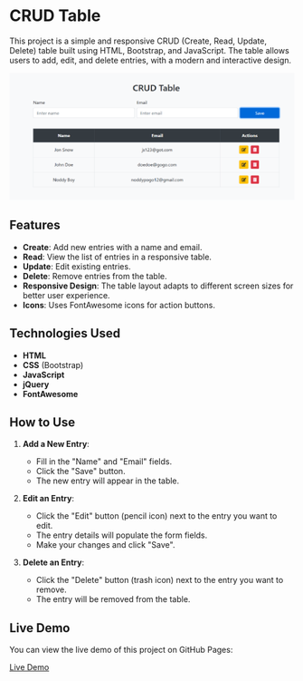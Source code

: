 # CRUD Table

This project is a simple and responsive CRUD (Create, Read, Update, Delete) table built using HTML, Bootstrap, and JavaScript. The table allows users to add, edit, and delete entries, with a modern and interactive design.

![CRUD Table Screenshot](Screenshot%20(303).png)

## Features

- **Create**: Add new entries with a name and email.
- **Read**: View the list of entries in a responsive table.
- **Update**: Edit existing entries.
- **Delete**: Remove entries from the table.
- **Responsive Design**: The table layout adapts to different screen sizes for better user experience.
- **Icons**: Uses FontAwesome icons for action buttons.

## Technologies Used

- **HTML**
- **CSS** (Bootstrap)
- **JavaScript**
- **jQuery**
- **FontAwesome**


## How to Use

1. **Add a New Entry**:
    - Fill in the "Name" and "Email" fields.
    - Click the "Save" button.
    - The new entry will appear in the table.

2. **Edit an Entry**:
    - Click the "Edit" button (pencil icon) next to the entry you want to edit.
    - The entry details will populate the form fields.
    - Make your changes and click "Save".

3. **Delete an Entry**:
    - Click the "Delete" button (trash icon) next to the entry you want to remove.
    - The entry will be removed from the table.


## Live Demo

You can view the live demo of this project on GitHub Pages:

[Live Demo](https://hrishikeshdevdikar19.github.io/CRUD-Table/)



